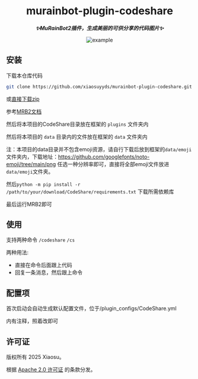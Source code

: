 <div align="center">

# murainbot-plugin-codeshare

***✨MuRainBot2插件，生成美丽的可供分享的代码图片✨***

![example](https://cdn.jsdelivr.net/gh/xiaosuyyds/PowerText@master/example.png)

</div>


## 安装

下载本仓库代码

```bash
git clone https://github.com/xiaosuyyds/murainbot-plugin-codeshare.git
```

或[直接下载zip](https://github.com/xiaosuyyds/murainbot-plugin-codeshare/archive/refs/heads/master.zip)

参考[MRB2文档](https://mrb2.xiaosu.icu/start/getting-started)

然后将本项目的CodeShare目录放在框架的 `plugins` 文件夹内

然后将本项目的 `data` 目录内的文件放在框架的 `data` 文件夹内

注：本项目的data目录并不包含emoji资源，请自行下载后放到框架的`data/emoji`文件夹内，下载地址：https://github.com/googlefonts/noto-emoji/tree/main/png
任选一种分辨率即可，直接将全部emoji文件放进`data/emoji`文件夹。

然后`python -m pip install -r /path/to/your/download/CodeShare/requirements.txt`
下载所需依赖库

最后运行MRB2即可

## 使用

支持两种命令
`/codeshare` `/cs`

两种用法:
 - 直接在命令后面跟上代码
 - 回复一条消息，然后跟上命令

## 配置项

首次启动会自动生成默认配置文件，位于/plugin_configs/CodeShare.yml

内有注释，照着改即可

## 许可证
版权所有 2025 Xiaosu。

根据 [Apache 2.0 许可证](https://github.com/xiaosuyyds/murainbot-plugin-codeshare/blob/master/LICENSE) 的条款分发。
